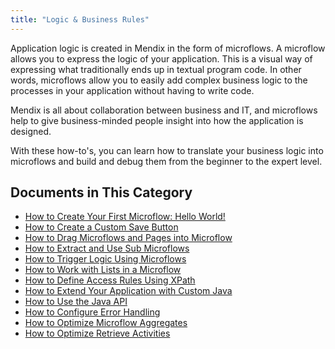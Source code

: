 ```yaml
---
title: "Logic & Business Rules"
---
```


Application logic is created in Mendix in the form of microflows. A microflow allows you to express the logic of your application. This is a visual way of expressing what traditionally ends up in textual program code. In other words, microflows allow you to easily add complex business logic to the processes in your application without having to write code.

Mendix is all about collaboration between business and IT, and microflows help to give business-minded people insight into how the application is designed.

With these how-to's, you can learn how to translate your business logic into microflows and build and debug them from the beginner to the expert level.

## Documents in This Category

* [How to Create Your First Microflow: Hello World!](create-your-first-microflow-hello-world)
* [How to Create a Custom Save Button](create-a-custom-save-button)
* [How to Drag Microflows and Pages into Microflow](drag-microflows-and-pages-into-a-microflow)
* [How to Extract and Use Sub Microflows](extract-and-use-sub-microflows)
* [How to Trigger Logic Using Microflows](triggering-logic-using-microflows)
* [How to Work with Lists in a Microflow](working-with-lists-in-a-microflow)
* [How to Define Access Rules Using XPath](define-access-rules-using-xpath)
* [How to Extend Your Application with Custom Java](extending-your-application-with-custom-java)
* [How to Use the Java API](java-api-tutorial)
* [How to Configure Error Handling](set-up-error-handling)
* [How to Optimize Microflow Aggregates](optimizing-microflow-aggregates)
* [How to Optimize Retrieve Activities](optimizing-retrieve-activities)
